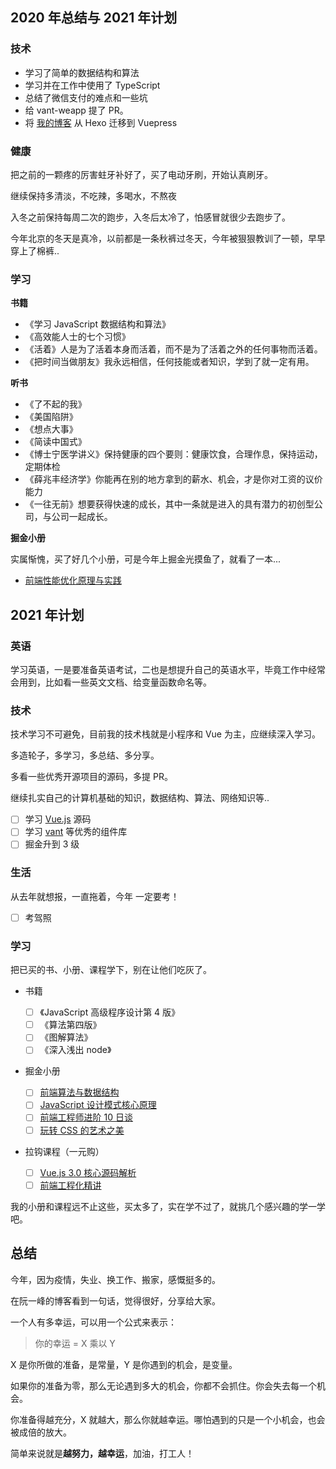 ## 2020 年总结与 2021 年计划

### 技术

- 学习了简单的数据结构和算法
- 学习并在工作中使用了 TypeScript
- 总结了微信支付的难点和一些坑
- 给 vant-weapp 提了 PR。
- 将 [我的博客](https://www.zhangningle.top/) 从 Hexo 迁移到 Vuepress

### 健康

把之前的一颗疼的厉害蛀牙补好了，买了电动牙刷，开始认真刷牙。

继续保持多清淡，不吃辣，多喝水，不熬夜

入冬之前保持每周二次的跑步，入冬后太冷了，怕感冒就很少去跑步了。

今年北京的冬天是真冷，以前都是一条秋裤过冬天，今年被狠狠教训了一顿，早早穿上了棉裤..

### 学习

**书籍**

- 《学习 JavaScript 数据结构和算法》
- 《高效能人士的七个习惯》
- 《活着》人是为了活着本身而活着，而不是为了活着之外的任何事物而活着。
- 《把时间当做朋友》我永远相信，任何技能或者知识，学到了就一定有用。

**听书**

- 《了不起的我》
- 《美国陷阱》
- 《想点大事》
- 《简读中国式》
- 《博士宁医学讲义》保持健康的四个要则：健康饮食，合理作息，保持运动，定期体检
- 《薛兆丰经济学》你能再在别的地方拿到的薪水、机会，才是你对工资的议价能力
- 《一往无前》想要获得快速的成长，其中一条就是进入的具有潜力的初创型公司，与公司一起成长。

**掘金小册**

实属惭愧，买了好几个小册，可是今年上掘金光摸鱼了，就看了一本...

- [前端性能优化原理与实践](https://juejin.cn/book/6844733750048210957/section/6844733750031417352)

## 2021 年计划

### 英语

学习英语，一是要准备英语考试，二也是想提升自己的英语水平，毕竟工作中经常会用到，比如看一些英文文档、给变量函数命名等。

### 技术

技术学习不可避免，目前我的技术栈就是小程序和 Vue 为主，应继续深入学习。

多造轮子，多学习，多总结、多分享。

多看一些优秀开源项目的源码，多提 PR。

继续扎实自己的计算机基础的知识，数据结构、算法、网络知识等..

- [ ] 学习 [Vue.js](https://github.com/vuejs/vue-next) 源码
- [ ] 学习 [vant](https://github.com/youzan/vant) 等优秀的组件库
- [ ] 掘金升到 3 级

### 生活

从去年就想报，一直拖着，今年 一定要考！

- [ ] 考驾照

### 学习

把已买的书、小册、课程学下，别在让他们吃灰了。

- 书籍

  - [ ] 《JavaScript 高级程序设计第 4 版》
  - [ ] 《算法第四版》
  - [ ] 《图解算法》
  - [ ] 《深入浅出 node》

- 掘金小册

  - [ ] [前端算法与数据结构](https://juejin.cn/book/6844733800300150797)
  - [ ] [JavaScript 设计模式核心原理](https://juejin.cn/book/6844733790204461070)
  - [ ] [前端工程师进阶 10 日谈](https://juejin.cn/book/6891929939616989188)
  - [ ] [玩转 CSS 的艺术之美](https://juejin.cn/book/6850413616484040711)

- 拉钩课程（一元购）
  - [ ] [Vue.js 3.0 核心源码解析](https://kaiwu.lagou.com/course/courseInfo.htm?courseId=326#/content)
  - [ ] [前端工程化精讲](https://kaiwu.lagou.com/course/courseInfo.htm?courseId=416#/content)

我的小册和课程远不止这些，买太多了，实在学不过了，就挑几个感兴趣的学一学吧。

## 总结

今年，因为疫情，失业、换工作、搬家，感慨挺多的。

在阮一峰的博客看到一句话，觉得很好，分享给大家。

一个人有多幸运，可以用一个公式来表示：

> 你的幸运 = X 乘以 Y

X 是你所做的准备，是常量，Y 是你遇到的机会，是变量。

如果你的准备为零，那么无论遇到多大的机会，你都不会抓住。你会失去每一个机会。

你准备得越充分，X 就越大，那么你就越幸运。哪怕遇到的只是一个小机会，也会被成倍的放大。

简单来说就是**越努力，越幸运**，加油，打工人！
